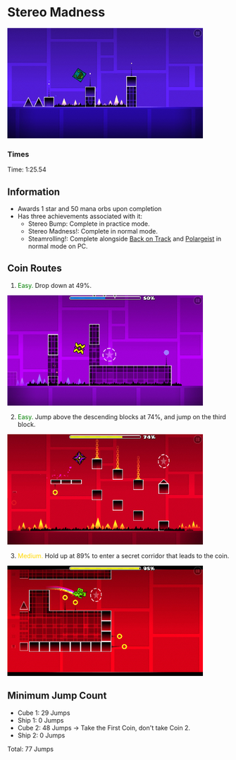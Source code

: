 # Stereo Madness
![Stereo Madness](images/sm-0.png)

### Times
Time: 1:25.54

## Information
- Awards 1 star and 50 mana orbs upon completion
- Has three achievements associated with it:
  - Stereo Bump: Complete in practice mode.
  - Stereo Madness!: Complete in normal mode.
  - Steamrolling!: Complete alongside [Back on Track](backontrack.md) and [Polargeist](polargeist.md) in normal mode on PC.

## Coin Routes
1. <span style="color:green">Easy.</span> Drop down at 49%.

![First Coin](images/sm-1.png)

2. <span style="color:green">Easy.</span> Jump above the descending blocks at 74%, and jump on the third block.

![Second Coin](images/sm-2.png)

3. <span style="color:gold">Medium.</span> Hold up at 89% to enter a secret corridor that leads to the coin.

![Third Coin](images/sm-3.png)

## Minimum Jump Count
- Cube 1: 29 Jumps
- Ship 1: 0 Jumps
- Cube 2: 48 Jumps -> Take the First Coin, don't take Coin 2.
- Ship 2: 0 Jumps

Total: 77 Jumps
